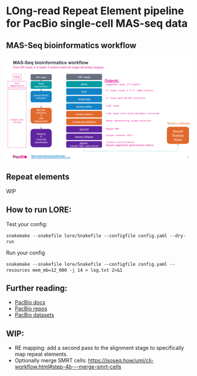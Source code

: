 # LOng-read Repeat Element pipeline for PacBio single-cell MAS-seq data

## MAS-Seq bioinformatics workflow
![](imgs/workflow.png)

## Repeat elements
WIP

## How to run LORE:

Test your config:
```[bash]
snakemake --snakefile lore/Snakefile --configfile config.yaml --dry-run
```

Run your config
```[bash]
snakemake --snakefile lore/Snakefile --configfile config.yaml --resources mem_mb=12_000 -j 14 > log.txt 2>&1
```

## Further reading:
  - [PacBio docs](https://isoseq.how/getting-started.html#recommended-single-cell-iso-seq-workflow)
  - [PacBio repos](https://github.com/PacificBiosciences/pbbioconda)
  - [PacBio datasets](https://downloads.pacbcloud.com/public/dataset/Kinnex-single-cell-RNA/)

## WIP:
  - RE mapping: add a second pass to the alignment stage to specifically map repeat elements. 
  - Optionally merge SMRT cells:
    https://isoseq.how/umi/cli-workflow.html#step-4b---merge-smrt-cells